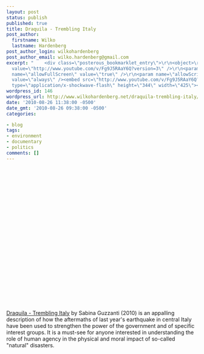```yaml
---
layout: post
status: publish
published: true
title: Draquila - Trembling Italy
post_author:
  firstname: Wilko
  lastname: Hardenberg
post_author_login: wilkohardenberg
post_author_email: wilko.hardenberg@gmail.com
excerpt: "    <div class=\"posterous_bookmarklet_entry\">\r\n<object>\r\n<param name=\"movie\"
  value=\"http://www.youtube.com/v/Fg9J5RAaY6Q?version=3\" />\r\n<param
  name=\"allowFullScreen\" value=\"true\" />\r\n<param name=\"allowScriptAccess\"
  value=\"always\" /><embed src=\"http://www.youtube.com/v/Fg9J5RAaY6Q?version=3\"
  type=\"application/x-shockwave-flash\" height=\"344\" width=\"425\"></embed>\r\n</object>\r\n"
wordpress_id: 146
wordpress_url: http://www.wilkohardenberg.net/draquila-trembling-italy/
date: '2010-08-26 11:38:00 -0500'
date_gmt: '2010-08-26 09:38:00 -0500'
categories:

- blog
tags:
- environment
- documentary
- politics
comments: []
---
```

<div class="posterous_bookmarklet_entry">
<object><param name="movie" value="http://www.youtube.com/v/Fg9J5RAaY6Q?version=3" /><param name="allowFullScreen" value="true" /><param name="allowScriptAccess" value="always" /><embed src="http://www.youtube.com/v/Fg9J5RAaY6Q?version=3" type="application/x-shockwave-flash" height="344" width="425"></embed><br />
</object><br />
<a id="more"></a><a id="more-146"></a>
<p><a href="http://www.imdb.com/title/tt1650404/">Draquila - Trembling Italy</a> by Sabina Guzzanti (2010) is an appalling description of how the aftermaths of last year's earthquake in central Italy have been used to strengthen the power of the government and of specific interest groups. It is a must-see for anyone interested in understanding the role of human agency in the physical and moral impact of so-called "natural" disasters.</p><br />
</div>
